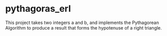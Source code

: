 # pythagoras_erl
This project takes two integers a and b, and implements the Pythagorean Algorithm to produce a result that forms the hypotenuse of a right triangle. 
